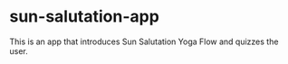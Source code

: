 # sun-salutation-app

This is an app that introduces Sun Salutation Yoga Flow and quizzes the user.
